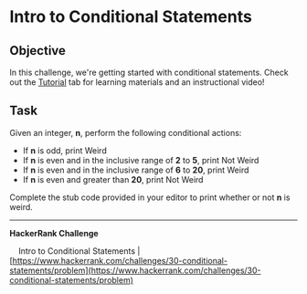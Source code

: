 # Intro to Conditional Statements

## Objective

In this challenge, we're getting started with conditional statements. Check out the [Tutorial](https://www.hackerrank.com/challenges/30-conditional-statements/tutorial) tab for learning materials and an instructional video!

## Task

Given an integer, **n**, perform the following conditional actions:

- If **n** is odd, print Weird
- If **n** is even and in the inclusive range of **2** to **5**, print Not Weird
- If **n** is even and in the inclusive range of **6** to **20**, print Weird
- If **n** is even and greater than **20**, print Not Weird

Complete the stub code provided in your editor to print whether or not **n** is weird.

---

**HackerRank Challenge** &#10;

&nbsp;&nbsp;&nbsp;&nbsp;Intro to Conditional Statements | [https://www.hackerrank.com/challenges/30-conditional-statements/problem](https://www.hackerrank.com/challenges/30-conditional-statements/problem)

